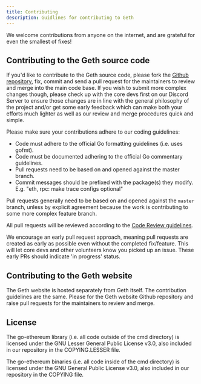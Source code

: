 ```yaml
---
title: Contributing
description: Guidlines for contributing to Geth
---
```


We welcome contributions from anyone on the internet, and are grateful for even the smallest of fixes!

## Contributing to the Geth source code

If you'd like to contribute to the Geth source code, please fork the [Github repository](https://github.com/ethereum/go-ethereum), fix, commit and send a pull request for the maintainers to review and merge into the main code base. If you wish to submit more complex changes though, please check up with the core devs first on our Discord Server to ensure those changes are in line with the general philosophy of the project and/or get some early feedback which can make both your efforts much lighter as well as our review and merge procedures quick and simple.

Please make sure your contributions adhere to our coding guidelines:

- Code must adhere to the official Go formatting guidelines (i.e. uses gofmt).
- Code must be documented adhering to the official Go commentary guidelines.
- Pull requests need to be based on and opened against the master branch.
- Commit messages should be prefixed with the package(s) they modify.
  E.g. "eth, rpc: make trace configs optional"

Pull requests generally need to be based on and opened against the `master` branch, unless by explicit agreement because the work is contributing to some more complex feature branch.

All pull requests will be reviewed according to the [Code Review guidelines](/content/docs/developers/geth-developer/code-review-guidelines.md).

We encourage an early pull request approach, meaning pull requests are created as early as possible even without the completed fix/feature. This will let core devs and other volunteers know you picked up an issue. These early PRs should indicate 'in progress' status.

## Contributing to the Geth website

The Geth website is hosted separately from Geth itself. The contribution guidelines are the same. Please for the Geth website Github repository and raise pull requests for the maintainers to review and merge.

## License

The go-ethereum library (i.e. all code outside of the cmd directory) is licensed under the GNU Lesser General Public License v3.0, also included in our repository in the COPYING.LESSER file.

The go-ethereum binaries (i.e. all code inside of the cmd directory) is licensed under the GNU General Public License v3.0, also included in our repository in the COPYING file.
